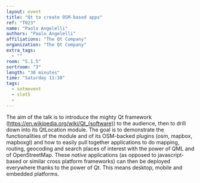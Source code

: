 ```yaml
---
layout: event
title: "Qt to create OSM-based apps"
ref: "T023"
name: "Paolo Angelelli"
authors: "Paolo Angelelli"
affiliations: "The Qt Company"
organization: "The Qt Company"
extra_tags:
  - ""
room: "S.1.5"
sortroom: "3"
length: "30 minutes"
time: "Saturday 11:30"
tags:
  - sotmevent
  - slot5
  - 
---
```

The aim of the talk is to introduce the mighty Qt framework (https://en.wikipedia.org/wiki/Qt_(software)) to
the audience, then to drill down into its QtLocation module.
The goal is to demonstrate the functionalities of the module and of its OSM-backed plugins (osm, mapbox, mapboxgl)
and how to easily pull together applications to do mapping, routing, geocoding and search places of interest with
the power of QML and of OpenStreetMap.
These *native* applications (as opposed to javascript-based or similar cross platform frameworks) can then be
deployed everywhere thanks to the power of Qt. This means desktop, mobile and embedded platforms.